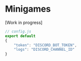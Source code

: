 # Minigames
[Work in progress]

```js
// config.js
export default
{
    "token": "DISCORD_BOT_TOKEN",
    "logs": "DISCORD_CHANNEL_ID"
}
```